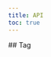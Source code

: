 ```yaml
---
title: API
toc: true
---
```


<DocWebComponentAPI component="cds-tag">
## Tag
<template v-slot:properties>

### Tag Properties

</template>
<template v-slot:cssProperties>

### Tag CSS Properties

</template>
<template v-slot:slots>

### Tag Slots

</template>
</DocWebComponentAPI>
